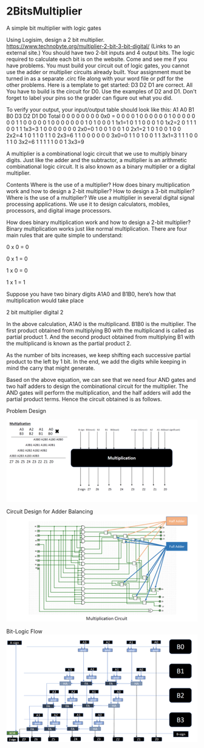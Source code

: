 # 2BitsMultiplier

A simple bit multiplier with logic gates

Using Logisim, design a 2 bit multiplier.  https://www.technobyte.org/multiplier-2-bit-3-bit-digital/ (Links to an external site.)
You should have two 2-bit inputs and 4 output bits.  The logic required to calculate each bit is on the website.   Come and see me if you have problems.  You must build your circuit out of logic gates, you cannot use the adder or multiplier circuits already built.   Your assignment must be turned in as a separate .circ file along with your word file or pdf for the other problems.
Here is a template to get started:
D3 D2 D1 are correct.  All You have to build is the circuit for D0.  Use the examples of D2 and D1.   Don't forget to label your pins so the grader can figure out what you did.

To verify your output, your input/output table should look like this:
A1  A0  B1  B0    D3  D2  D1  D0     Total
0    0    0     0       0     0    0     0                 0x0 = 0
0    0    0     1       0     0    0     0
0    0    1     0       0     0    0     0
0    0    1     1       0     0    0     0
0    1    0     0       0     0    0     0
0    1    0     1       0     0    0     1               1x1=1
0    1    1     0       0     0    1     0               1x2=2
0    1    1     1       0     0    1     1               1x3=3
1    0    0     0       0     0    0     0               2x0=0
1    0    0     1       0     0    1     0               2x1=2
1    0    1     0       0     1    0     0               2x2=4
1    0    1     1       0     1    1     0               2x3=6
1    1    0     0       0     0    0     0               3x0=0
1    1    0     1       0     0    1     1               3x1=3
1    1    1     0       0     1    1     0               3x2=6
1    1    1     1       1     0    0     1               3x3=9

A multiplier is a combinational logic circuit that we use to multiply binary digits. Just like the adder and the subtractor, a multiplier is an arithmetic combinational logic circuit. It is also known as a binary multiplier or a digital multiplier.

Contents
Where is the use of a multiplier?
How does binary multiplication work and how to design a 2-bit multiplier?
How to design a 3-bit multiplier?
Where is the use of a multiplier?
We use a multiplier in several digital signal processing applications. We use it to design calculators, mobiles, processors, and digital image processors.

How does binary multiplication work and how to design a 2-bit multiplier?
Binary multiplication works just like normal multiplication. There are four main rules that are quite simple to understand:

0  x  0  =  0

0  x  1  =  0

1  x  0  =  0

1  x  1  =  1

Suppose you have two binary digits A1A0 and B1B0, here’s how that multiplication would take place

2 bit multiplier digital 2

In the above calculation, A1A0 is the multiplicand. B1B0 is the multiplier. The first product obtained from multiplying B0 with the multiplicand is called as partial product 1. And the second product obtained from multiplying B1 with the multiplicand is known as the partial product 2.

As the number of bits increases, we keep shifting each successive partial product to the left by 1 bit. In the end, we add the digits while keeping in mind the carry that might generate.

Based on the above equation, we can see that we need four AND gates and two half adders to design the combinational circuit for the multiplier. The AND gates will perform the multiplication, and the half adders will add the partial product terms. Hence the circuit obtained is as follows.

Problem Design

![Alt text](Multiplication1.png?raw=true "Start Page")

Circuit Design for Adder Balancing
![Alt text](Multiplication2.png?raw=true "Start Page")

Bit-Logic Flow
![Alt text](Multiplication3.png?raw=true "Start Page")
